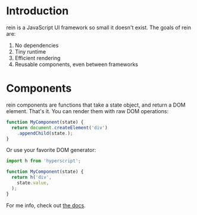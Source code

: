 # Introduction

rein is a JavaScript UI framework so small it doesn't exist. The goals of rein
are:

1. No dependencies
2. Tiny runtime
3. Efficient rendering
4. Reusable components, even between frameworks

# Components

rein components are functions that take a state object, and return a DOM
element. That's it. You can render them with raw DOM operations:

```javascript
function MyComponent(state) {
  return document.createElement('div')
    .appendChild(state.);
}

```


Or use your favorite DOM generator:

```javascript
import h from 'hyperscript';

function MyComponent(state) {
  return h('div',
    state.value,
  );
}


```
For me info, check out
[the docs](https://developer.mozilla.org/en-US/docs/Web/API/Document_Object_Model).
